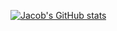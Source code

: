 [![Jacob's GitHub stats](https://github-readme-stats.vercel.app/api?username=JBDavisson&theme=tokyonight)](https://github.com/JBDavisson/github-readme-stats)

<!--
**JBDavisson/JBDavisson** is a ✨ _special_ ✨ repository because its `README.md` (this file) appears on your GitHub profile.

Here are some ideas to get you started:

- 🔭 I’m currently working on ...
- 🌱 I’m currently learning ...
- 👯 I’m looking to collaborate on ...
- 🤔 I’m looking for help with ...
- 💬 Ask me about ...
- 📫 How to reach me: ...
- 😄 Pronouns: ...
- ⚡ Fun fact: ...
-->
